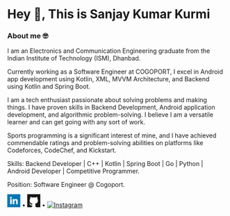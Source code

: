 # Hey 👋, This is Sanjay Kumar Kurmi
### About me 🤓
I am an Electronics and Communication Engineering graduate from the Indian Institute of Technology (ISM), Dhanbad.

Currently working as a Software Engineer at COGOPORT, I excel in Android app development using Kotlin, XML, MVVM Architecture, and Backend using Kotlin and Spring Boot.

I am a tech enthusiast passionate about solving problems and making things. I have proven skills in Backend Development, Android application development, and algorithmic problem-solving. I believe I am a versatile learner and can get going with any sort of work.

Sports programming is a significant interest of mine, and I have achieved commendable ratings and problem-solving abilities on platforms like Codeforces, CodeChef, and Kickstart.


Skills: Backend Developer | C++ | Kotlin | Spring Boot | Go | Python | Android Developer | Competitive Programmer.

Position: Software Engineer @ Cogoport.

<a href = https://www.linkedin.com/in/sanjay-kumar-kurmi><img src=https://raw.githubusercontent.com/edent/SuperTinyIcons/master/images/svg/linkedin.svg height='30' alt="LinkedIn" weight='30'></a> • <a href = https://github.com/sanjay740k><img src=https://raw.githubusercontent.com/edent/SuperTinyIcons/master/images/svg/github.svg alt="Github" height='30' weight='30'></a> • <a href = https://www.instagram.com/sanjay.kurmi1><img src=https://cdn-icons-png.flaticon.com/512/2111/2111463.png alt="Instagram" height='30' weight='30'></a>

<!--
**sanjay0178/sanjay0178** is a ✨ _special_ ✨ repository because its `README.md` (this file) appears on your GitHub profile.

Here are some ideas to get you started:

- 🔭 I’m currently working on ...
- 🌱 I’m currently learning ...
- 👯 I’m looking to collaborate on ...
- 🤔 I’m looking for help with ...
- 💬 Ask me about ...
- 📫 How to reach me: ...
- 😄 Pronouns: ...
- ⚡ Fun fact: ...
-->
